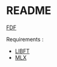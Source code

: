 # README #

[FDF](https://mega.nz/#!81ARmRYA!acTk-SUxkW1jUdDDu6pZyGABiXiPy2t1fhwtJ92QEp4)

Requirements :
* [LIBFT](https://bitbucket.org/Tbouder/libft)  
* [MLX](https://bitbucket.org/workat42/minilibx_macos)
